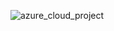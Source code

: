 
![azure_cloud_project](https://github.com/user-attachments/assets/964ce1e7-e822-495a-bdc8-72f6695b0bb2)
